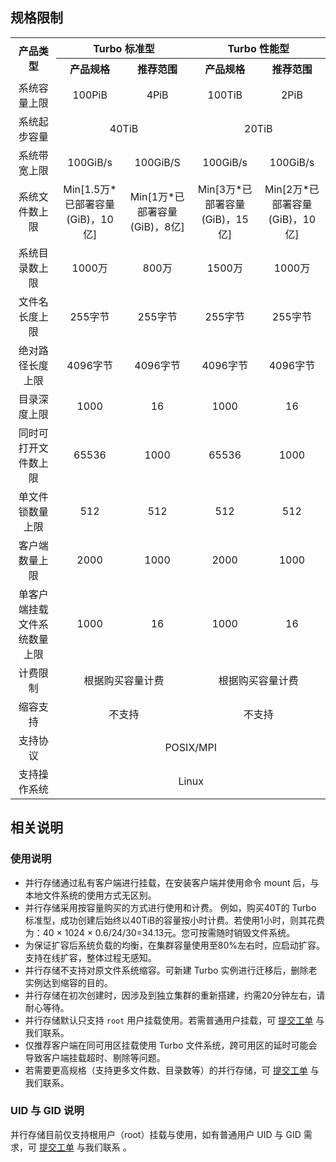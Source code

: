 
## 规格限制

<table> 
    <tr align="center">
        <th width="10.5%" rowspan="2" >产品类型</th>
        <th width="10%" colspan="2">Turbo 标准型</th>
        <th width="10%" colspan="2">Turbo 性能型</th>
    <tr align="center">
       <th width="10%" >产品规格</th>
        <th width="10%">推荐范围</th>
       <th width="10%">产品规格</th>
        <th width="10%">推荐范围</th>
    </tr>
    <tr align="center">
        <td>系统容量上限</td>
        <td>100PiB</td>
        <td>4PiB<br></td>
        <td>100TiB</td>
        <td>2PiB<br></td>
    </tr>
    <tr align="center" >
        <td>系统起步容量</td>
        <td colspan="2">40TiB</td>
        <td colspan="2">20TiB</td>
   </tr>
    <tr align="center" >
        <td>系统带宽上限</td>
        <td>100GiB/s</td>
        <td>100GiB/S</td>
        <td>100GiB/s</td>
        <td>100GiB/s</td>
    </tr>
    <tr align="center" >
        <td>系统文件数上限</td>
        <td>Min[1.5万*已部署容量(GiB)，10亿]</td>
        <td>Min[1万*已部署容量(GiB)，8亿]</td>
        <td>Min[3万*已部署容量(GiB)，15亿]</td>
        <td>Min[2万*已部署容量(GiB)，10亿]</td>
    <tr align="center" >
        <td>系统目录数上限</td>
        <td>1000万</td>
        <td>800万</td>
        <td>1500万</td>
        <td>1000万</td>
    <tr align="center" >
        <td>文件名长度上限</td>
        <td>255字节</td>
        <td>255字节</td>
        <td>255字节</td>
        <td>255字节</td>
    <tr align="center" >
        <td>绝对路径长度上限</td>
        <td>4096字节</td>
        <td>4096字节</td>
        <td>4096字节</td>
        <td>4096字节</td>
    <tr align="center" >
        <td>目录深度上限</td>
        <td>1000</td>
        <td>16</td>
        <td>1000</td>
        <td>16</td>
    <tr align="center" >
        <td>同时可打开文件数上限</td>
        <td>65536</td>
        <td>1000</td>
        <td>65536</td>
        <td>1000</td>
    <tr align="center" >
        <td>单文件锁数量上限</td>
        <td>512</td>
        <td>512</td>
        <td>512</td>
        <td>512</td>
    <tr align="center" >
        <td>客户端数量上限</td>
        <td>2000</td>
        <td>1000</td>
        <td>2000</td>
        <td>1000</td>
    </tr>
    <tr align="center" >
        <td>单客户端挂载文件系统数量上限</td>
        <td>1000</td>
        <td>16</td>
        <td>1000</td>
        <td>16</td>
    </tr>
    <tr align="center" >
        <td>计费限制</td>
        <td colspan="2">根据购买容量计费</td>
        <td colspan="2">根据购买容量计费</td>
    </tr>
    <tr align="center" >
        <td>缩容支持</td>
        <td colspan="2">不支持</td>
        <td colspan="2">不支持</td>
    </tr>
    <tr align="center" >
        <td>支持协议</td>
        <td colspan="4">POSIX/MPI</td>
    </tr>
    <tr align="center" >
        <td>支持操作系统</td>
        <td colspan="4">Linux</td>
    </tr>
</table>



## 相关说明

### 使用说明
- 并行存储通过私有客户端进行挂载，在安装客户端并使用命令 mount 后，与本地文件系统的使用方式无区别。
- 并行存储采用按容量购买的方式进行使用和计费。
例如，购买40T的 Turbo 标准型，成功创建后始终以40TiB的容量按小时计费。若使用1小时，则其花费为：40 × 1024 × 0.6/24/30=34.13元。您可按需随时销毁文件系统。
- 为保证扩容后系统负载的均衡，在集群容量使用至80%左右时，应启动扩容。支持在线扩容，整体过程无感知。
- 并行存储不支持对原文件系统缩容。可新建 Turbo 实例进行迁移后，删除老实例达到缩容的目的。
- 并行存储在初次创建时，因涉及到独立集群的重新搭建，约需20分钟左右，请耐心等待。
- 并行存储默认只支持 `root` 用户挂载使用。若需普通用户挂载，可 [提交工单](https://console.cloud.tencent.com/workorder/category) 与我们联系。
- 仅推荐客户端在同可用区挂载使用 Turbo 文件系统，跨可用区的延时可能会导致客户端挂载超时、剔除等问题。
- 若需要更高规格（支持更多文件数、目录数等）的并行存储，可 [提交工单](https://console.cloud.tencent.com/workorder/category) 与我们联系。


### UID 与 GID 说明
并行存储目前仅支持根用户（root）挂载与使用，如有普通用户 UID 与 GID 需求，可 [提交工单](https://console.cloud.tencent.com/workorder/category) 与我们联系 。

  
